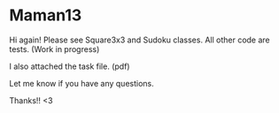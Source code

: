 # Maman13

Hi again!
Please see Square3x3 and Sudoku classes.
All other code are tests. (Work in progress)

I also attached the task file. (pdf)

Let me know if you have any questions.

Thanks!! <3
